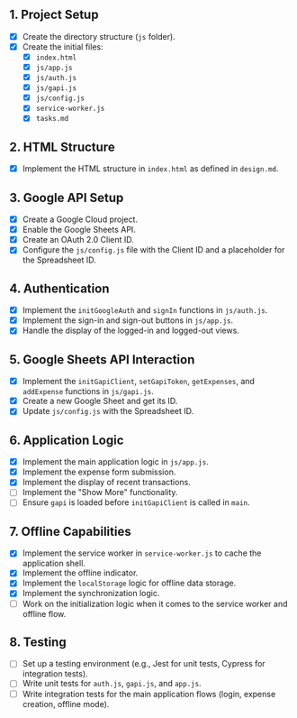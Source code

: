 ## 1. Project Setup

-   [x] Create the directory structure (`js` folder).
-   [x] Create the initial files:
    -   [x] `index.html`
    -   [x] `js/app.js`
    -   [x] `js/auth.js`
    -   [x] `js/gapi.js`
    -   [x] `js/config.js`
    -   [x] `service-worker.js`
    -   [x] `tasks.md`

## 2. HTML Structure

-   [x] Implement the HTML structure in `index.html` as defined in `design.md`.

## 3. Google API Setup

-   [x] Create a Google Cloud project.
-   [x] Enable the Google Sheets API.
-   [x] Create an OAuth 2.0 Client ID.
-   [x] Configure the `js/config.js` file with the Client ID and a placeholder for the Spreadsheet ID.

## 4. Authentication

-   [x] Implement the `initGoogleAuth` and `signIn` functions in `js/auth.js`.
-   [x] Implement the sign-in and sign-out buttons in `js/app.js`.
-   [x] Handle the display of the logged-in and logged-out views.

## 5. Google Sheets API Interaction

-   [x] Implement the `initGapiClient`, `setGapiToken`, `getExpenses`, and `addExpense` functions in `js/gapi.js`.
-   [x] Create a new Google Sheet and get its ID.
-   [x] Update `js/config.js` with the Spreadsheet ID.

## 6. Application Logic

-   [x] Implement the main application logic in `js/app.js`.
-   [x] Implement the expense form submission.
-   [x] Implement the display of recent transactions.
-   [ ] Implement the "Show More" functionality.
-   [ ] Ensure `gapi` is loaded before `initGapiClient` is called in `main`.

## 7. Offline Capabilities

-   [x] Implement the service worker in `service-worker.js` to cache the application shell.
-   [x] Implement the offline indicator.
-   [x] Implement the `localStorage` logic for offline data storage.
-   [x] Implement the synchronization logic.
-   [ ] Work on the initialization logic when it comes to the service worker and offline flow.

## 8. Testing

-   [ ] Set up a testing environment (e.g., Jest for unit tests, Cypress for integration tests).
-   [ ] Write unit tests for `auth.js`, `gapi.js`, and `app.js`.
-   [ ] Write integration tests for the main application flows (login, expense creation, offline mode).
